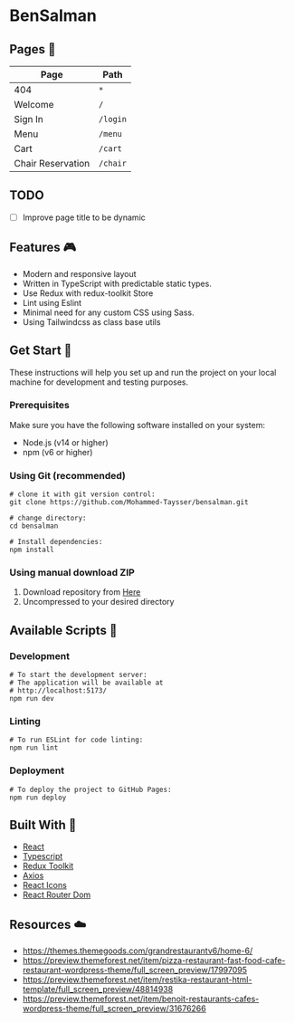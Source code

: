 # BenSalman

## Pages 📃

| Page              | Path                 |
| ----------------- | -------------------- |
| 404               | `*`                  |
| Welcome           | `/`                  |
| Sign In           | `/login`             |
| Menu              | `/menu`              |
| Cart              | `/cart`              |
| Chair Reservation | `/chair` |

## TODO

- [ ] Improve page title to be dynamic

## Features 🎮

- Modern and responsive layout
- Written in TypeScript with predictable static types.
- Use Redux with redux-toolkit Store
- Lint using Eslint
- Minimal need for any custom CSS using Sass.
- Using Tailwindcss as class base utils

## Get Start 🚀

These instructions will help you set up and run the project on your local machine for development and testing purposes.

### Prerequisites

Make sure you have the following software installed on your system:

- Node.js (v14 or higher)
- npm (v6 or higher)

### Using Git (recommended)

```shell
# clone it with git version control:
git clone https://github.com/Mohammed-Taysser/bensalman.git

# change directory:
cd bensalman

# Install dependencies:
npm install
```

### Using manual download ZIP

1. Download repository from [Here](https://minhaskamal.github.io/DownGit/#/home?url=https://github.com/Mohammed-Taysser/bensalman)
2. Uncompressed to your desired directory

## Available Scripts 🤖

### Development

```shell
# To start the development server:
# The application will be available at
# http://localhost:5173/
npm run dev
```

### Linting

```shell
# To run ESLint for code linting:
npm run lint
```

### Deployment

```shell
# To deploy the project to GitHub Pages:
npm run deploy
```

## Built With 🧰

- [React](https://reactjs.org/)
- [Typescript](https://www.typescriptlang.org/)
- [Redux Toolkit](https://redux-toolkit.js.org/)
- [Axios](https://axios-http.com/)
- [React Icons](https://react-icons.github.io/react-icons)
- [React Router Dom](https://reactrouter.com/en/main)

## Resources ☁️

- <https://themes.themegoods.com/grandrestaurantv6/home-6/>
- <https://preview.themeforest.net/item/pizza-restaurant-fast-food-cafe-restaurant-wordpress-theme/full_screen_preview/17997095>
- <https://preview.themeforest.net/item/restika-restaurant-html-template/full_screen_preview/48814938>
- <https://preview.themeforest.net/item/benoit-restaurants-cafes-wordpress-theme/full_screen_preview/31676266>
